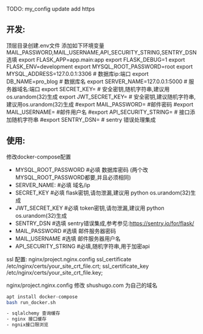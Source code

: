 TODO:
 my_config update
 add https 

## 开发: 
顶层目录创建.env文件
添加如下环境变量MAIL_PASSWORD,MAIL_USERNAME,API_SECURITY_STRING,SENTRY_DSN选填
export FLASK_APP=app.main:app
export FLASK_DEBUG=1
export FLASK_ENV=development
export MYSQL_ROOT_PASSWORD=root
export MYSQL_ADDRESS=127.0.0.1:3306 # 数据库ip:端口
export DB_NAME=pro_blog # 数据库名
export SERVER_NAME=127.0.0.1:5000 # 服务器域名:端口
export SECRET_KEY=   # 安全密钥,随机字符串,建议用os.urandom(32)生成
export JWT_SECRET_KEY= # 安全密钥,建议随机字符串,建议用os.urandom(32)生成
#export MAIL_PASSWORD=  #邮件密码
#export MAIL_USERNAME=  #邮件用户名
#export API_SECURITY_STRING=  # 接口添加随机字符串
#export SENTRY_DSN=  # sentry  错误处理集成


## 使用:
修改docker-compose配置
- MYSQL_ROOT_PASSWORD #必填 数据库密码 (两个改MYSQL_ROOT_PASSWORD都要,并且必须相同)
- SERVER_NAME: #必填 域名/ip
- SECRET_KEY #必填 flask密钥,请勿泄漏,建议用 python os.urandom(32)生成
- JWT_SECRET_KEY #必填 token密钥,请勿泄漏,建议用 python os.urandom(32)生成
- SENTRY_DSN #选填 sentry错误集成,参考参见:https://sentry.io/for/flask/
- MAIL_PASSWORD #选填 邮件服务器密码
- MAIL_USERNAME #选填 邮件服务器用户名
- API_SECURITY_STRING #必填,随机字符串,用于加密api

ssl 配置:
nginx/project.nginx.config
ssl_certificate /etc/nginx/certs/your_site_crt_file.crt;
ssl_certificate_key /etc/nginx/certs/your_site_crt_file.key;

nginx/project.nginx.config
修改 shushugo.com 为自己的域名

```bash
apt install docker-compose
bash run_docker.sh

- sqlalchemy 查询缓存
- nginx 接口缓存
- ngnix接口限浏览
